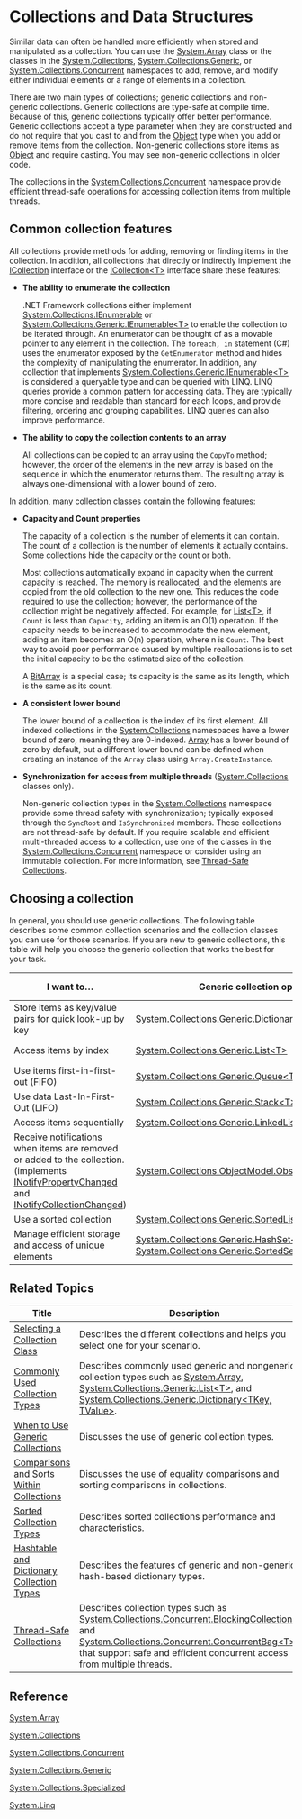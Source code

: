 # Collections and Data Structures

Similar data can often be handled more efficiently when stored and manipulated as a collection. You can use the [System.Array](https://docs.microsoft.com/en-us/dotnet/core/api/System.Array.html) class or the classes in the [System.Collections](https://docs.microsoft.com/en-us/dotnet/core/api/System.Collections), [System.Collections.Generic](https://docs.microsoft.com/en-us/dotnet/core/api/System.Collections.Generic.html), or [System.Collections.Concurrent](https://docs.microsoft.com/en-us/dotnet/core/api/System.Collections.Concurrent.html) namespaces to add, remove, and modify either individual elements or a range of elements in a collection.

There are two main types of collections; generic collections and non-generic collections. Generic collections are type-safe at compile time. Because of this, generic collections typically offer better performance. Generic collections accept a type parameter when they are constructed and do not require that you cast to and from the [Object](https://docs.microsoft.com/en-us/dotnet/core/api/System.Object.html) type when you add or remove items from the collection. Non-generic collections store items as [Object](https://docs.microsoft.com/en-us/dotnet/core/api/System.Object.html) and require casting. You may see non-generic collections in older code.

The collections in the [System.Collections.Concurrent](https://docs.microsoft.com/en-us/dotnet/core/api/System.Collections.Concurrent.html) namespace provide efficient thread-safe operations for accessing collection items from multiple threads.

## Common collection features

All collections provide methods for adding, removing or finding items in the collection. In addition, all collections that directly or indirectly implement the [ICollection](https://docs.microsoft.com/en-us/dotnet/core/api/System.Collections.ICollection.html) interface or the [ICollection&lt;T&gt;](https://docs.microsoft.com/en-us/dotnet/core/api/System.Collections.Generic.ICollection%601.html) interface share these features: 

* **The ability to enumerate the collection**

    .NET Framework collections either implement [System.Collections.IEnumerable](https://docs.microsoft.com/en-us/dotnet/core/api/System.Collections.IEnumerable.html) or [System.Collections.Generic.IEnumerable&lt;T&gt;](https://docs.microsoft.com/en-us/dotnet/core/api/System.Collections.Generic.IEnumerable%601.html) to enable the collection to be iterated through. An enumerator can be thought of as a movable pointer to any element in the collection. The `foreach, in` statement (C#) uses the enumerator exposed by the `GetEnumerator` method and hides the complexity of manipulating the enumerator. In addition, any collection that implements [System.Collections.Generic.IEnumerable&lt;T&gt;](https://docs.microsoft.com/en-us/dotnet/core/api/System.Collections.Generic.IEnumerable%601.html) is considered a queryable type and can be queried with LINQ. LINQ queries provide a common pattern for accessing data. They are typically more concise and readable than standard for each loops, and provide filtering, ordering and grouping capabilities. LINQ queries can also improve performance.
    
* **The ability to copy the collection contents to an array**

    All collections can be copied to an array using the `CopyTo` method; however, the order of the elements in the new array is based on the sequence in which the enumerator returns them. The resulting array is always one-dimensional with a lower bound of zero.
    
In addition, many collection classes contain the following features:

* **Capacity and Count properties**

    The capacity of a collection is the number of elements it can contain. The count of a collection is the number of elements it actually contains. Some collections hide the capacity or the count or both.
    
    Most collections automatically expand in capacity when the current capacity is reached. The memory is reallocated, and the elements are copied from the old collection to the new one. This reduces the code required to use the collection; however, the performance of the collection might be negatively affected. For example, for [List&lt;T&gt;](https://docs.microsoft.com/en-us/dotnet/core/api/System.Collections.Generic.List%601.html), if `Count` is less than `Capacity`, adding an item is an O(1) operation. If the capacity needs to be increased to accommodate the new element, adding an item becomes an O(n) operation, where n is `Count`. The best way to avoid poor performance caused by multiple reallocations is to set the initial capacity to be the estimated size of the collection. 
    
    A [BitArray](https://docs.microsoft.com/en-us/dotnet/core/api/System.Collections.BitArray.html) is a special case; its capacity is the same as its length, which is the same as its count.
    
*   **A consistent lower bound**

    The lower bound of a collection is the index of its first element. All indexed collections in the [System.Collections](https://docs.microsoft.com/en-us/dotnet/core/api/System.Collections) namespaces have a lower bound of zero, meaning they are 0-indexed. [Array](https://docs.microsoft.com/en-us/dotnet/core/api/System.Array.html) has a lower bound of zero by default, but a different lower bound can be defined when creating an instance of the `Array` class using `Array.CreateInstance`.

*   **Synchronization for access from multiple threads** ([System.Collections](https://docs.microsoft.com/en-us/dotnet/core/api/System.Collections) classes only).

    Non-generic collection types in the [System.Collections](https://docs.microsoft.com/en-us/dotnet/core/api/System.Collections) namespace provide some thread safety with synchronization; typically exposed through the `SyncRoot` and `IsSynchronized` members. These collections are not thread-safe by default. If you require scalable and efficient multi-threaded access to a collection, use one of the classes in the [System.Collections.Concurrent](https://docs.microsoft.com/en-us/dotnet/core/api/System.Collections.Concurrent.html) namespace or consider using an immutable collection. For more information, see [Thread-Safe Collections](thread-safe-collections.md).    
    
## Choosing a collection 

In general, you should use generic collections. The following table describes some common collection scenarios and the collection classes you can use for those scenarios. If you are new to generic collections, this table will help you choose the generic collection that works the best for your task.

I want to… | Generic collection option(s) | Non-generic collection option(s)
---------- | ---------------------------- | --------------------------------
Store items as key/value pairs for quick look-up by key | [System.Collections.Generic.Dictionary&lt;TKey, TValue&gt;](https://docs.microsoft.com/en-us/dotnet/core/api/System.Collections.Generic.Dictionary%602.html) | [Hashtable](https://docs.microsoft.com/en-us/dotnet/core/api/System.Collections.Hashtable.html)
Access items by index | [System.Collections.Generic.List&lt;T&gt;](https://docs.microsoft.com/en-us/dotnet/core/api/System.Collections.Generic.List%601.html) | [System.Array](https://docs.microsoft.com/en-us/dotnet/core/api/System.Array.html), [System.Collections.ArrayList](https://docs.microsoft.com/en-us/dotnet/core/api/System.Collections.ArrayList.html)
Use items first-in-first-out (FIFO) | [System.Collections.Generic.Queue&lt;T&gt;](https://docs.microsoft.com/en-us/dotnet/core/api/System.Collections.Generic.Queue%601.html) | [System.Collections.Queue](https://docs.microsoft.com/en-us/dotnet/core/api/System.Collections.Queue.html)
Use data Last-In-First-Out (LIFO) | [System.Collections.Generic.Stack&lt;T&gt;](https://docs.microsoft.com/en-us/dotnet/core/api/System.Collections.Generic.Stack%601.html) | [System.Collections.Stack](https://docs.microsoft.com/en-us/dotnet/core/api/System.Collections.Stack.html)
Access items sequentially | [System.Collections.Generic.LinkedList&lt;T&gt;](https://docs.microsoft.com/en-us/dotnet/core/api/System.Collections.Generic.LinkedList%601.html) | No recommendation
Receive notifications when items are removed or added to the collection. (implements [INotifyPropertyChanged](https://docs.microsoft.com/en-us/dotnet/core/api/System.ComponentModel.INotifyPropertyChanged.html) and [INotifyCollectionChanged](https://docs.microsoft.com/en-us/dotnet/core/api/System.Collections.Specialized.INotifyCollectionChanged.html)) | [System.Collections.ObjectModel.ObservableCollection&lt;T&gt;](https://docs.microsoft.com/en-us/dotnet/core/api/System.Collections.ObjectModel.ObservableCollection%601.html) | No recommendation
Use a sorted collection | [System.Collections.Generic.SortedList&lt;TKey, TValue&gt;](https://docs.microsoft.com/en-us/dotnet/core/api/System.Collections.Generic.SortedList%602.html) | [System.Collections.SortedList](https://docs.microsoft.com/en-us/dotnet/core/api/System.Collections.SortedList.html)
Manage efficient storage and access of unique elements | [System.Collections.Generic.HashSet&lt;T&gt;](https://docs.microsoft.com/en-us/dotnet/core/api/System.Collections.Generic.HashSet%601.html), [System.Collections.Generic.SortedSet&lt;T&gt;](https://docs.microsoft.com/en-us/dotnet/core/api/System.Collections.Generic.SortedSet%601.html) | No recommendation

## Related Topics

Title | Description
----- | -----------
[Selecting a Collection Class](selecting-a-collection-class.md) | Describes the different collections and helps you select one for your scenario.
[Commonly Used Collection Types](commonly-used-collection-types.md) | Describes commonly used generic and nongeneric collection types such as [System.Array](https://docs.microsoft.com/en-us/dotnet/core/api/System.Array.html), [System.Collections.Generic.List&lt;T&gt;](https://docs.microsoft.com/en-us/dotnet/core/api/System.Collections.Generic.List%601.html), and [System.Collections.Generic.Dictionary&lt;TKey, TValue&gt;](https://docs.microsoft.com/en-us/dotnet/core/api/System.Collections.Generic.Dictionary%602.html). 
[When to Use Generic Collections](when-to-use-generic-collections.md) | Discusses the use of generic collection types.
[Comparisons and Sorts Within Collections](comparisons-and-sorts-within-collections.md) | Discusses the use of equality comparisons and sorting comparisons in collections.
[Sorted Collection Types](sorted-collection-types.md) | Describes sorted collections performance and characteristics.
[Hashtable and Dictionary Collection Types](hashtable-and-dictionary-collection-types.md) | Describes the features of generic and non-generic hash-based dictionary types.
[Thread-Safe Collections](thread-safe-collections.md) | Describes collection types such as [System.Collections.Concurrent.BlockingCollection&lt;T&gt;](https://docs.microsoft.com/en-us/dotnet/core/api/System.Collections.Concurrent.BlockingCollection%601.html) and [System.Collections.Concurrent.ConcurrentBag&lt;T&gt;](https://docs.microsoft.com/en-us/dotnet/core/api/System.Collections.Concurrent.ConcurrentBag%601.html) that support safe and efficient concurrent access from multiple threads.

## Reference

[System.Array](https://docs.microsoft.com/en-us/dotnet/core/api/System.Array.html)

[System.Collections](https://docs.microsoft.com/en-us/dotnet/core/api/System.Collections.html)

[System.Collections.Concurrent](https://docs.microsoft.com/en-us/dotnet/core/api/System.Collections.Concurrent.html)

[System.Collections.Generic](https://docs.microsoft.com/en-us/dotnet/core/api/System.Collections.Generic.html)

[System.Collections.Specialized](https://docs.microsoft.com/en-us/dotnet/core/api/System.Collections.Specialized.html)

[System.Linq](https://docs.microsoft.com/en-us/dotnet/core/api/System.Linq.html)
  
